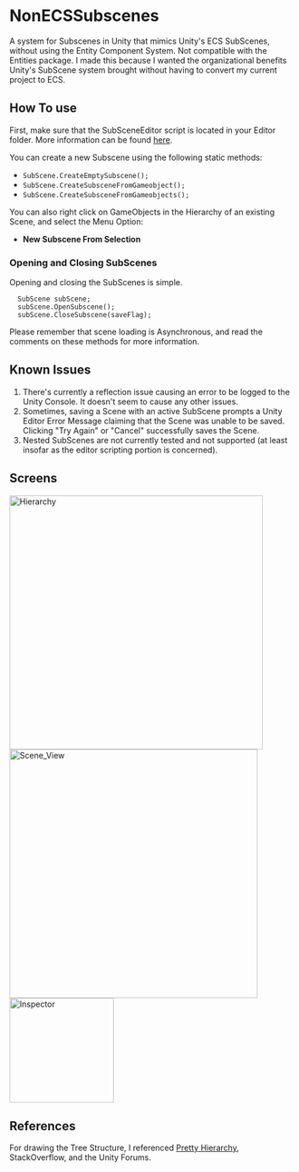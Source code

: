 # NonECSSubscenes
A system for Subscenes in Unity that mimics Unity's ECS SubScenes, without using the Entity Component System. Not compatible with the Entities package. I made this because I wanted the organizational benefits Unity's SubScene system brought without having to convert my current project to ECS.

## How To use
First, make sure that the SubSceneEditor script is located in your Editor folder. More information can be found [here](https://docs.unity3d.com/Manual/SpecialFolders.html). 

You can create a new Subscene using the following static methods:

- ```SubScene.CreateEmptySubscene();```
- ```SubScene.CreateSubsceneFromGameobject();```
- ```SubScene.CreateSubsceneFromGameobjects();```

You can also right click on GameObjects in the Hierarchy of an existing Scene, and select the Menu Option: 
- **New Subscene From Selection**

### Opening and Closing SubScenes
Opening and closing the SubScenes is simple.

```
  SubScene subScene;
  subScene.OpenSubscene();
  subScene.CloseSubscene(saveFlag);
```

Please remember that scene loading is Asynchronous, and read the comments on these methods for more information.

## Known Issues
1. There's currently a reflection issue causing an error to be logged to the Unity Console. It doesn't seem to cause any other issues.
2. Sometimes, saving a Scene with an active SubScene prompts a Unity Editor Error Message claiming that the Scene was unable to be saved. Clicking "Try Again" or "Cancel" successfully saves the Scene.
3. Nested SubScenes are not currently tested and not supported (at least insofar as the editor scripting portion is concerned).

## Screens
<img width="447" alt="Hierarchy" src="https://github.com/Sterberino/NonECSSubscenes/assets/91395511/f12c5529-f06d-44f2-889d-0865c288448f">
<br/>
<img width="438" alt="Scene_View" src="https://github.com/Sterberino/NonECSSubscenes/assets/91395511/87279de8-421b-4de7-b3d2-d0c5bd783dee">
<br/>
<img width="184" alt="Inspector" src="https://github.com/Sterberino/NonECSSubscenes/assets/91395511/93750e79-e230-4448-a028-566cc6d7988e">

## References
For drawing the Tree Structure, I referenced [Pretty Hierarchy](https://github.com/NCEEGEE/PrettyHierarchy), StackOverflow, and the Unity Forums.
